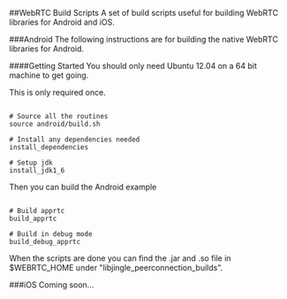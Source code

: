 ##WebRTC Build Scripts
A set of build scripts useful for building WebRTC libraries for Android and iOS.

###Android
The following instructions are for building the native WebRTC libraries for Android.


####Getting Started
You should only need Ubuntu 12.04 on a 64 bit machine to get going.

This is only required once.
```shell

# Source all the routines
source android/build.sh

# Install any dependencies needed
install_dependencies

# Setup jdk
install_jdk1_6

```

Then you can build the Android example
```shell

# Build apprtc
build_apprtc

# Build in debug mode
build_debug_apprtc

```

When the scripts are done you can find the .jar and .so file in $WEBRTC_HOME under "libjingle\_peerconnection\_builds".

###iOS
Coming soon...
